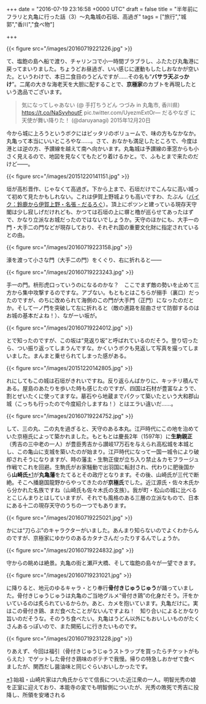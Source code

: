 
+++
date = "2016-07-19 23:16:58 +0000 UTC"
draft = false
title = "半年前にフラリと丸亀に行った話（3）～丸亀城の石垣、高過ぎ"
tags = ["旅行","城郭","香川","食べ物"]

+++


{{< figure src="/images/20160719221226.jpg"  >}}

て、塩飽の島へ船で渡り、チャリンコで小一時間ブラブラし、ふたたび丸亀港に戻ってまいりました。ちょうどお昼過ぎ、いい感じに運動もしたしおなかが空いた。というわけで、本日二食目のうどんですが……その名も“**バサラ天ぶっかけ**”。二尾の大きな海老天を大胆に配することで、**京極家**のカブトを再現したという逸品でございます。

>気になってしゃあない (@ 手打ちうどん つづみ in 丸亀市, 香川県) https://t.co/NaSyvhoutF pic.twitter.com/UyezmExtOr— だるやなぎ に天使が舞い降りた！ (@daruyanagi) 2015年12月20日<script async="" src="https://platform.twitter.com/widgets.js" charset="utf-8"></script>

今から城に上ろうというボクにはピッタリのボリュームで、味の方もなかなか。丸亀って本当にいいところやな……。さて、おなかも満足したところで、今度は港とは逆の方、予讃線を越えて南へ向かいます。丸亀城は予讃線の車窓からも小さく見えるので、地図を見なくてもたどり着けるかと。で、ふもとまで来たのだけど――。

{{< figure src="/images/20151220141151.jpg"  >}}

垣が高杉晋作、じゃなくて高過ぎ。下から上まで、石垣だけでこんなに高い城って初めて見たかもしれない。これは伊賀上野城よりも高いですわ、たぶん（<a href="https://blog.daruyanagi.jp/entry/2015/04/10/031139">バイク：鈴鹿から伊賀上野・名張 - だるろぐ</a>）。頂上にポツンと建っている現存天守閣は少し寂しげだけれども、かつては石垣の上に塀と櫓が巡らせてあったはずで、かなり立派なお城だったのではないでしょうか。天守のほかにも、大手一の門・大手二の門などが現存しており、それぞれ国の重要文化財に指定されているとの由。

{{< figure src="/images/20160719223158.jpg"  >}}

濠を渡って小さな門（大手二の門）をくぐり、右に折れると――

{{< figure src="/images/20160719223243.jpg"  >}}

手一の門。枡形虎口っていうのになるのかな？　ここでまず敵の勢いを止めて三方から集中攻撃するのですな。アブない。もともとはこちらが搦手（裏口）だったのですが、のちに改められて海側のこの門が大手門（正門）になったのだとか。そして一ノ門を突破して左に折れると（敵の進路を屈曲させて防御するのはお城の基本だよね！）、ながーい坂が。

{{< figure src="/images/20160719224012.jpg"  >}}

とで知ったのですが、この坂は“見返り坂”と呼ばれているのだそう。登り切ったら、つい振り返ってしまうんですな。かくいうボクも見返して写真を撮ってしまいました。まんまと乗せられてしまった感がある。

{{< figure src="/images/20151220142805.jpg"  >}}

れにしてもこの城は石垣がきれいですね。反り返らんばかりに、キッチリ積んである。屋島のあたりを歩いた時も感じたのですが、四国は石材が豊富なようで、割とぜいたくに使ってますな。墓石やら地蔵までパクッて築いたという大和郡山城（こっちも行ったので今度紹介しますね！）とはエラい違いだ……。

{{< figure src="/images/20160719224752.jpg"  >}}

して、三の丸、二の丸を過ぎると、天守のある本丸。江戸時代にこの地を治めていた京極氏によって築かれました。もともとは慶長2年（1597年）に**生駒親正**（秀吉の三中老の一人）が豊臣秀吉から讃岐17万石を与えられ高松城を本城とし、この亀山に支城を築いたのが始まり。江戸時代になって一国一城令により破却されそうになりますが、時の藩主・生駒正俊が立ち入り禁止＆カモフラージュ作戦でこれを回避。生駒氏がお家騒動で出羽国に転封され、代わりに肥後国から**山崎氏**<a href="#f-758acae0" name="fn-758acae0" title="始祖・山崎片家は六角氏からでて信長についた近江衆の一人。明智光秀の娘を正室に迎えており、本能寺の変でも明智側についたが、光秀の敗死で秀吉に投降し、所領を安堵される">*1</a>が**丸亀藩**をたてるとその政庁となります。その後、山崎氏が三代で断絶。そこへ播磨国龍野からやってきたのが**京極氏**でした。近江源氏・佐々木氏から分かれた名族ですね（山崎氏も佐々木氏の支族）。我が町・松山の城に比べるとこじんまりとはしていますが、それでも風格のある三層の立派なもので、日本にある十二の現存天守のうちの一つでもあります。

{{< figure src="/images/20160719225021.jpg"  >}}

かには“刀らぶ”のキャラクターがいました。あんまり知らないのでよくわからんのですが、京極家にゆかりのあるカタナさんだったりするんでしょうか。

{{< figure src="/images/20160719224832.jpg"  >}}

守からの眺めは絶景。丸亀の街と瀬戸大橋、そして塩飽の島々が一望できます。

{{< figure src="/images/20160719231021.jpg"  >}}

に降りると、地元のゆるキャラ・とり奉行**骨付きじゅうじゅう**が踊っていました。骨付きじゅうじゅうは丸亀のご当地グルメ“骨付き鶏”の化身だそう。汗をかいているのは炙られているからか。あと、カメを抱いています。丸亀だけに。実はこの骨付き鶏、まだ食べたことがないんですよね！　知り合いによるとかなり旨いのだそうな。そのうち食べたい。丸亀はうどん以外にもおいしいものがたくさんあるっぽいので、また開拓しに行きたいものです。

{{< figure src="/images/20160719231228.jpg"  >}}

りあえず、今回は福引（骨付きじゅうじゅうストラップを買ったらチケットがもらえた）でゲットした骨付き鶏味のポテチで我慢。帰りの特急しおかぜで食べましたが、関西だし醤油味と同じぐらいおいしかったです。
<div class="footnote">
<a href="#fn-758acae0" name="f-758acae0" class="footnote-number">*1</a><span class="footnote-delimiter">:</span><span class="footnote-text">始祖・山崎片家は六角氏からでて信長についた近江衆の一人。明智光秀の娘を正室に迎えており、本能寺の変でも明智側についたが、光秀の敗死で秀吉に投降し、所領を安堵される</span>
</div>

